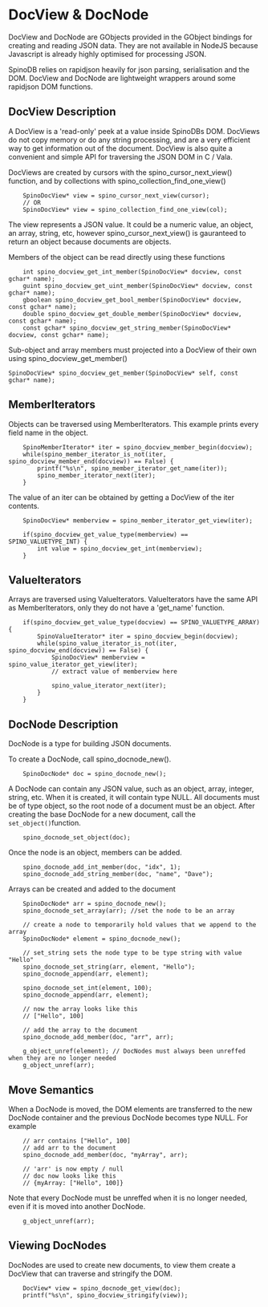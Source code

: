 # DocView & DocNode 

DocView and DocNode are GObjects provided in the GObject bindings for creating and reading JSON data. They are not available in NodeJS because Javascript is already highly optimised for processing JSON. 

SpinoDB relies on rapidjson heavily for json parsing, serialisation and the DOM. DocView and DocNode are lightweight wrappers around some rapidjson DOM functions. 


## DocView Description

A DocView is a 'read-only' peek at a value inside SpinoDBs DOM. DocViews do not copy memory or do any string processing, and are a very efficient way to get information out of the document. DocView is also quite a convenient and simple API for traversing the JSON DOM in C / Vala. 

DocViews are created by cursors with the spino_cursor_next_view() function, and by collections with spino_collection_find_one_view()

```
    SpinoDocView* view = spino_cursor_next_view(cursor);
    // OR
    SpinoDocView* view = spino_collection_find_one_view(col);
```

The view represents a JSON value. It could be a numeric value, an object, an array, string, etc, however spino_cursor_next_view() is gauranteed to return an object because documents are objects. 

Members of the object can be read directly using these functions

```
    int spino_docview_get_int_member(SpinoDocView* docview, const gchar* name);
    guint spino_docview_get_uint_member(SpinoDocView* docview, const gchar* name);
    gboolean spino_docview_get_bool_member(SpinoDocView* docview, const gchar* name);
    double spino_docview_get_double_member(SpinoDocView* docview, const gchar* name);
    const gchar* spino_docview_get_string_member(SpinoDocView* docview, const gchar* name);
```

Sub-object and array members must projected into a DocView of their own using spino_docview_get_member()
```
SpinoDocView* spino_docview_get_member(SpinoDocView* self, const gchar* name);
```

## MemberIterators

Objects can be traversed using MemberIterators. This example prints every field name in the object.

```
    SpinoMemberIterator* iter = spino_docview_member_begin(docview);
    while(spino_member_iterator_is_not(iter, spino_docview_member_end(docview)) == False) {
        printf("%s\n", spino_member_iterator_get_name(iter));
        spino_member_iterator_next(iter);
    }
```

The value of an iter can be obtained by getting a DocView of the iter contents.

```
    SpinoDocView* memberview = spino_member_iterator_get_view(iter);

    if(spino_docview_get_value_type(memberview) == SPINO_VALUETYPE_INT) {
        int value = spino_docview_get_int(memberview);
    }
```


## ValueIterators

Arrays are traversed using ValueIterators. ValueIterators have the same API as MemberIterators, only they do not have a 'get_name' function.

```
    if(spino_docview_get_value_type(docview) == SPINO_VALUETYPE_ARRAY) {
        SpinoValueIterator* iter = spino_docview_begin(docview);
        while(spino_value_iterator_is_not(iter, spino_docview_end(docview)) == False) {
            SpinoDocView* memberview = spino_value_iterator_get_view(iter);
            // extract value of memberview here

            spino_value_iterator_next(iter);
        }
    }
```

## DocNode Description

DocNode is a type for building JSON documents. 

To create a DocNode, call spino_docnode_new().

```
    SpinoDocNode* doc = spino_docnode_new();
```

A DocNode can contain any JSON value, such as an object, array, integer, string, etc. When it is created, it will contain type NULL. All documents must be of type object, so the root node of a document must be an object. After creating the base DocNode for a new document, call the `set_object()`function. 

```
    spino_docnode_set_object(doc);
```

Once the node is an object, members can be added. 

```
    spino_docnode_add_int_member(doc, "idx", 1);
    spino_docnode_add_string_member(doc, "name", "Dave");
```

Arrays can be created and added to the document

```
    SpinoDocNode* arr = spino_docnode_new();
    spino_docnode_set_array(arr); //set the node to be an array

    // create a node to temporarily hold values that we append to the array
    SpinoDocNode* element = spino_docnode_new();

    // set_string sets the node type to be type string with value "Hello"
    spino_docnode_set_string(arr, element, "Hello"); 
    spino_docnode_append(arr, element);

    spino_docnode_set_int(element, 100);
    spino_docnode_append(arr, element);

    // now the array looks like this 
    // ["Hello", 100]

    // add the array to the document
    spino_docnode_add_member(doc, "arr", arr);

    g_object_unref(element); // DocNodes must always been unreffed when they are no longer needed
    g_object_unref(arr);

```

## Move Semantics

When a DocNode is moved, the DOM elements are transferred to the new DocNode container and the previous DocNode becomes type NULL. For example


```
    // arr contains ["Hello", 100]
    // add arr to the document
    spino_docnode_add_member(doc, "myArray", arr);

    // 'arr' is now empty / null
    // doc now looks like this 
    // {myArray: ["Hello", 100]}
```

Note that every DocNode must be unreffed when it is no longer needed, even if it is moved into another DocNode. 

```
    g_object_unref(arr);
```

## Viewing DocNodes

DocNodes are used to create new documents, to view them create a DocView that can traverse and stringify the DOM. 

```
    DocView* view = spino_docnode_get_view(doc);
    printf("%s\n", spino_docview_stringify(view));
```

